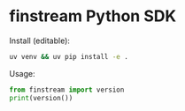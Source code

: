 # finstream Python SDK

Install (editable):

```bash
uv venv && uv pip install -e .
```

Usage:

```python
from finstream import version
print(version())
```


